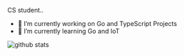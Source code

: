 CS student..

- 🔭 I’m currently working on Go and TypeScript Projects
- 🌱 I’m currently learning Go and IoT

![github stats](https://github-readme-stats.vercel.app/api?username=zarszz&show_icons=true)
<!--
**zarszz/zarszz** is a ✨ _special_ ✨ repository because its `README.md` (this file) appears on your GitHub profile.

Here are some ideas to get you started:
- 🔭 I’m currently working on ....
- 🌱 I’m currently learning ...
- 👯 I’m looking to collaborate on ...
- 🤔 I’m looking for help with ...
- 💬 Ask me about ...
- 📫 How to reach me: ...
- 😄 Pronouns: ...
- ⚡ Fun fact: ...
-->
